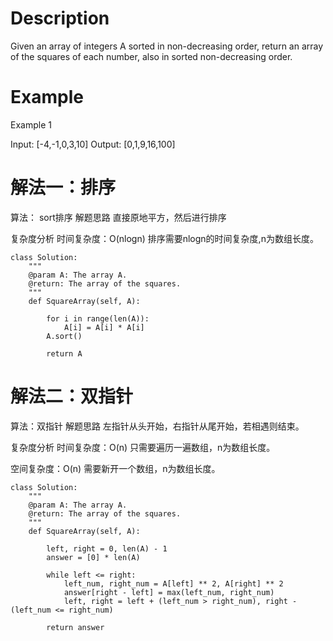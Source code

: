 # Description
Given an array of integers A sorted in non-decreasing order, return an array of the squares of each number, also in sorted non-decreasing order.

# Example
Example 1

Input: 
[-4,-1,0,3,10]
Output: 
[0,1,9,16,100]

# 解法一：排序
算法： sort排序
解题思路
直接原地平方，然后进行排序

复杂度分析
时间复杂度：O(nlogn)
排序需要nlogn的时间复杂度,n为数组长度。

```
class Solution:
    """
    @param A: The array A.
    @return: The array of the squares.
    """
    def SquareArray(self, A):
        
        for i in range(len(A)):
            A[i] = A[i] * A[i]
        A.sort()
        
        return A
```

# 解法二：双指针
算法：双指针
解题思路
左指针从头开始，右指针从尾开始，若相遇则结束。

复杂度分析
时间复杂度：O(n)
只需要遍历一遍数组，n为数组长度。

空间复杂度：O(n)
需要新开一个数组，n为数组长度。

```
class Solution:
    """
    @param A: The array A.
    @return: The array of the squares.
    """
    def SquareArray(self, A):
        
        left, right = 0, len(A) - 1
        answer = [0] * len(A)
        
        while left <= right:
            left_num, right_num = A[left] ** 2, A[right] ** 2
            answer[right - left] = max(left_num, right_num)
            left, right = left + (left_num > right_num), right - (left_num <= right_num)
        
        return answer
```
